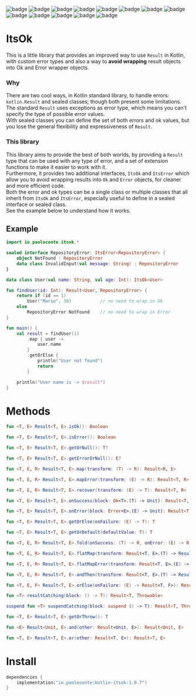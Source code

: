 ![badge][badge-android]
![badge][badge-jvm]
![badge][badge-js]
![badge][badge-nodejs]
![badge][badge-linux]
![badge][badge-windows]
![badge][badge-wasm]
![badge][badge-ios]
![badge][badge-mac]
![badge][badge-tvos]
![badge][badge-watchos]
![badge][badge-js-ir]
![badge][badge-apple-silicon]

# ItsOk
This is a little library that provides an improved way to use `Result` in Kotlin, with custom error types and also a way to **avoid wrapping** result objects into Ok and Error wrapper objects.

### Why
There are two cool ways, in Kotlin standard library, to handle errors: `kotlin.Result` and sealed classes; though both present some limitations.  
The standard `Result` uses exceptions as error type, which means you can't specify the type of possible error values.   
With sealed classes you can define the set of both errors and ok values, but you lose the general flexibility and expressiveness of `Result`.
### This library
This library aims to provide the best of both worlds, by providing a `Result` type that can be used with any type of error, 
and a set of extension functions to make it easier to work with it.  
Furthermore, it provides two additional interfaces, `ItsOk` and `ItsError` which allow you to avoid wrapping results into `Ok` and `Error` objects, for cleaner and more efficient code.  
Both the error and ok types can be a single class or multiple classes that all inherit from `ItsOk` and `ItsError`, especially useful to define in a sealed interface or sealed class.   
See the example below to understand how it works.

## Example
```kotlin
import io.paoloconte.itsok.*

sealed interface RepositoryError: ItsError<RepositoryError> {
    object NotFound : RepositoryError
    data class InvalidInput(val message: String) : RepositoryError
}

data class User(val name: String, val age: Int): ItsOk<User>

fun findUser(id: Int): Result<User, RepositoryError> {
    return if (id == 1)
        User("Mario", 30)           // no need to wrap in Ok
    else
        RepositoryError.NotFound    // no need to wrap in Error
}

fun main() {
    val result = findUser(1)
        .map { user ->
            user.name
        }
        .getOrElse {
            println("User not found")
            return
        }

    println("User name is -> $result")
}
```
# Methods
```kotlin
fun <T, E> Result<T, E>.isOk(): Boolean 

fun <T, E> Result<T, E>.isError(): Boolean 

fun <T, E> Result<T, E>.getOrNull(): T? 

fun <T, E> Result<T, E>.getErrorOrNull(): E?

fun <T, E, R> Result<T, E>.map(transform: (T) -> R): Result<R, E>

fun <T, E, R> Result<T, E>.mapError(transform: (E) -> R): Result<T, R>

fun <T, E, R> Result<T, E>.recover(transform: (E) -> T): Result<T, R>

fun <T, E> Result<T, E>.onSuccess(block: Ok<T>.(T) -> Unit): Result<T, E> 

fun <T, E> Result<T, E>.onError(block: Error<E>.(E) -> Unit): Result<T, E> 

fun <T, E> Result<T, E>.getOrElse(onFailure: (E) -> T): T

fun <T, E> Result<T, E>.getOrDefault(defaultValue: T): T

fun <T, E, R> Result<T, E>.fold(onSuccess: (T) -> R, onError: (E) -> R): R

fun <T, E, R> Result<T, E>.flatMap(transform: Result<T, E>.(T) -> Result<R, E>): Result<R, E>

fun <T, E, R> Result<T, E>.flatMapError(transform: Result<T, E>.(E) -> Result<T, R>): Result<T, R>

fun <T, E, R> Result<T, E>.andThen(transform: Result<T, E>.(T) -> Result<R, E>): Result<R, E>  // same as flatMap

fun <T, E, F> Result<T, E>.orElse(onFailure: (E) -> Result<T, F>): Result<T, F>  // same as flatMapError

fun <T> resultCatching(block: () -> T): Result<T, Throwable> 

suspend fun <T> suspendCatching(block: suspend () -> T): Result<T, Throwable>

fun <T, E> Result<T, E>.getOrThrow(): T

fun <E> Result<Unit, E>.and(other: Result<Unit, E>): Result<Unit, E>

fun <T, E> Result<T, E>.or(other: Result<T, E>): Result<T, E>
```

# Install
```kotlin
dependencies {
    implementation("io.paoloconte:kotlin-itsok:1.0.7")
}
```

[badge-android]: http://img.shields.io/badge/-android-6EDB8D.svg?style=flat
[badge-android-native]: http://img.shields.io/badge/support-[AndroidNative]-6EDB8D.svg?style=flat
[badge-jvm]: http://img.shields.io/badge/-jvm-DB413D.svg?style=flat
[badge-js]: http://img.shields.io/badge/-js-F8DB5D.svg?style=flat
[badge-js-ir]: https://img.shields.io/badge/support-[IR]-AAC4E0.svg?style=flat
[badge-nodejs]: https://img.shields.io/badge/-nodejs-68a063.svg?style=flat
[badge-linux]: http://img.shields.io/badge/-linux-2D3F6C.svg?style=flat
[badge-windows]: http://img.shields.io/badge/-windows-4D76CD.svg?style=flat
[badge-wasm]: https://img.shields.io/badge/-wasm-624FE8.svg?style=flat
[badge-apple-silicon]: http://img.shields.io/badge/support-[AppleSilicon]-43BBFF.svg?style=flat
[badge-ios]: http://img.shields.io/badge/-ios-CDCDCD.svg?style=flat
[badge-mac]: http://img.shields.io/badge/-macos-111111.svg?style=flat
[badge-watchos]: http://img.shields.io/badge/-watchos-C0C0C0.svg?style=flat
[badge-tvos]: http://img.shields.io/badge/-tvos-808080.svg?style=flat